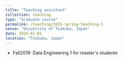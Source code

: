 ```yaml
---
title: "Teaching assistant"
collection: teaching
type: "Graduate course"
permalink: /teaching/2015-spring-teaching-1
venue: "University of Tsukuba, Japan"
date: 2015-01-01
location: "Tsukuba, Japan"
---
```

* Fall2019: Data Engineering 1 for master's students


